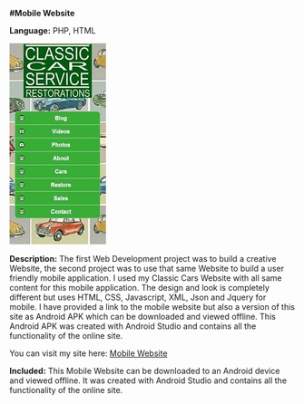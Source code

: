 **#Mobile Website**

**Language:** PHP, HTML

![Mobile Web Dev](MobileWebDev.jpg)

**Description:** The first Web Development project was to build a creative Website, the second project was to use that same Website to build a user friendly mobile application. I used my Classic Cars Website with all same content for this mobile application. The design and look is completely different but uses HTML, CSS, Javascript, XML, Json and Jquery for mobile. I have provided a link to the mobile website but also a version of this site as Android APK which can be downloaded and viewed offline. This Android APK was created with Android Studio and contains all the functionality of the online site.

You can visit my site here: [Mobile Website](https://jeffreyfarnan.github.io/mobile-website.github.io/)


**Included:** This Mobile Website can be downloaded to an Android device and viewed offline. It was created with Android Studio and contains all the functionality of the online site.
